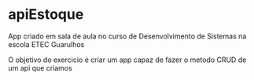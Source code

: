 # apiEstoque

App criado em sala de aula no curso de Desenvolvimento de Sistemas na escola ETEC Guarulhos

O objetivo do exercicio é criar um app capaz de fazer o metodo CRUD de um api que criamos